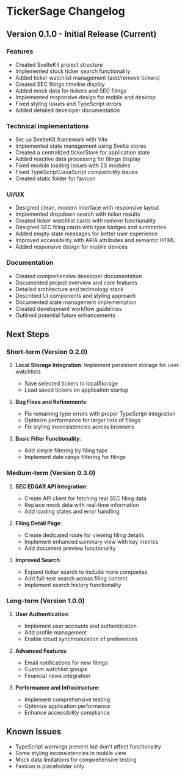 # TickerSage Changelog

## Version 0.1.0 - Initial Release (Current)

### Features
- Created SvelteKit project structure
- Implemented stock ticker search functionality
- Added ticker watchlist management (add/remove tickers)
- Created SEC filings timeline display
- Added mock data for tickers and SEC filings
- Implemented responsive design for mobile and desktop
- Fixed styling issues and TypeScript errors
- Added detailed developer documentation

### Technical Implementations
- Set up SvelteKit framework with Vite
- Implemented state management using Svelte stores
- Created a centralized tickerStore for application state
- Added reactive data processing for filings display
- Fixed module loading issues with ES modules
- Fixed TypeScript/JavaScript compatibility issues
- Created static folder for favicon

### UI/UX
- Designed clean, modern interface with responsive layout
- Implemented dropdown search with ticker results
- Created ticker watchlist cards with remove functionality
- Designed SEC filing cards with type badges and summaries
- Added empty state messages for better user experience
- Improved accessibility with ARIA attributes and semantic HTML
- Added responsive design for mobile devices

### Documentation
- Created comprehensive developer documentation
- Documented project overview and core features
- Detailed architecture and technology stack
- Described UI components and styling approach
- Documented state management implementation
- Created development workflow guidelines
- Outlined potential future enhancements

## Next Steps

### Short-term (Version 0.2.0)
1. **Local Storage Integration**: Implement persistent storage for user watchlists
   - Save selected tickers to localStorage
   - Load saved tickers on application startup

2. **Bug Fixes and Refinements**:
   - Fix remaining type errors with proper TypeScript integration
   - Optimize performance for larger lists of filings
   - Fix styling inconsistencies across browsers

3. **Basic Filter Functionality**:
   - Add simple filtering by filing type
   - Implement date range filtering for filings

### Medium-term (Version 0.3.0)
1. **SEC EDGAR API Integration**:
   - Create API client for fetching real SEC filing data
   - Replace mock data with real-time information
   - Add loading states and error handling

2. **Filing Detail Page**:
   - Create dedicated route for viewing filing details
   - Implement enhanced summary view with key metrics
   - Add document preview functionality

3. **Improved Search**:
   - Expand ticker search to include more companies
   - Add full-text search across filing content
   - Implement search history functionality

### Long-term (Version 1.0.0)
1. **User Authentication**:
   - Implement user accounts and authentication
   - Add profile management
   - Enable cloud synchronization of preferences

2. **Advanced Features**:
   - Email notifications for new filings
   - Custom watchlist groups
   - Financial news integration

3. **Performance and Infrastructure**:
   - Implement comprehensive testing
   - Optimize application performance
   - Enhance accessibility compliance

## Known Issues
- TypeScript warnings present but don't affect functionality
- Some styling inconsistencies in mobile view
- Mock data limitations for comprehensive testing
- Favicon is placeholder only 